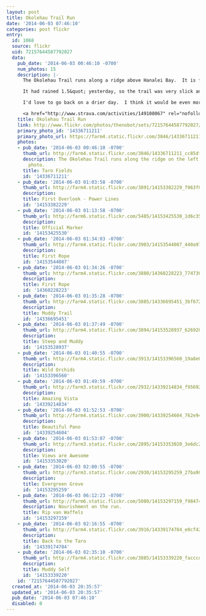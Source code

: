 ```yaml
---
layout: post
title: Okolehau Trail Run
date: '2014-06-03 07:46:10'
categories: post flickr
entry:
  id: 1068
  source: flickr
  uid: 72157644587792027
  data:
    pub_date: '2014-06-03 00:46:10 -0700'
    num_photos: 15
    description: |-
      The Okolehau Trail runs along a ridge above Hanalei Bay.  It is fairly steep for the first 2 miles, then it gets crazy steep -- with a series of 30 ropes to use to climb some nearly vertical sections.

      It had rained 1.5&quot; yesterday, so the trail was very slick and muddy.  Just getting up the first part was a challenge.  After I climbed up one rope, I wasn't feeling like it was a great idea to continue on, so I cut it short and ran back to the house.

      I'd love to go back on a drier day.  I think it would be even more fun and challenging!

      <a href="http://www.strava.com/activities/149108067" rel="nofollow">www.strava.com/activities/149108067</a>
    title: Okolehau Trail Run
    link: http://www.flickr.com/photos/thenobot/sets/72157644587792027/
    primary_photo_id: '14336711211'
    primary_photo_url: https://farm4.static.flickr.com/3846/14336711211_cc85df5c0a_m.jpg
    photos:
    - pub_date: '2014-06-03 00:46:10 -0700'
      thumb_url: http://farm4.static.flickr.com/3846/14336711211_cc85df5c0a_s.jpg
      description: The Okolehau Trail runs along the ridge on the left side of this
        photo.
      title: Taro Fields
      id: '14336711211'
    - pub_date: '2014-06-03 01:03:58 -0700'
      thumb_url: http://farm4.static.flickr.com/3891/14153382229_f063f0dbbb_s.jpg
      description: 
      title: First Overlook - Power Lines
      id: '14153382229'
    - pub_date: '2014-06-03 01:13:58 -0700'
      thumb_url: http://farm6.static.flickr.com/5485/14153425530_1d6c359479_s.jpg
      description: 
      title: Official Marker
      id: '14153425530'
    - pub_date: '2014-06-03 01:34:03 -0700'
      thumb_url: http://farm4.static.flickr.com/3903/14153544087_440a97bec1_s.jpg
      description: 
      title: First Rope
      id: '14153544087'
    - pub_date: '2014-06-03 01:34:26 -0700'
      thumb_url: http://farm4.static.flickr.com/3880/14360228223_774730c7fd_s.jpg
      description: 
      title: First Rope
      id: '14360228223'
    - pub_date: '2014-06-03 01:35:28 -0700'
      thumb_url: http://farm4.static.flickr.com/3885/14336695451_3bf6723385_s.jpg
      description: 
      title: Muddy Trail
      id: '14336695451'
    - pub_date: '2014-06-03 01:37:49 -0700'
      thumb_url: http://farm4.static.flickr.com/3894/14153528937_6269200aab_s.jpg
      description: 
      title: Steep and Muddy
      id: '14153528937'
    - pub_date: '2014-06-03 01:40:55 -0700'
      thumb_url: http://farm4.static.flickr.com/3913/14153396560_19a8e09caa_s.jpg
      description: 
      title: Wild Orchids
      id: '14153396560'
    - pub_date: '2014-06-03 01:49:59 -0700'
      thumb_url: http://farm3.static.flickr.com/2932/14339214834_f95692772f_s.jpg
      description: 
      title: Amazing Vista
      id: '14339214834'
    - pub_date: '2014-06-03 01:52:53 -0700'
      thumb_url: http://farm4.static.flickr.com/3900/14339254604_762e948355_s.jpg
      description: 
      title: Beautiful Pano
      id: '14339254604'
    - pub_date: '2014-06-03 01:53:07 -0700'
      thumb_url: http://farm3.static.flickr.com/2895/14153353020_3e6dc250ec_s.jpg
      description: 
      title: Views are Awesome
      id: '14153353020'
    - pub_date: '2014-06-03 02:00:55 -0700'
      thumb_url: http://farm3.static.flickr.com/2930/14153295259_27ba98e660_s.jpg
      description: 
      title: Evergreen Grove
      id: '14153295259'
    - pub_date: '2014-06-03 06:12:23 -0700'
      thumb_url: http://farm6.static.flickr.com/5080/14153297159_f984744598_s.jpg
      description: Nourishment on the run.
      title: Rip van Waffels
      id: '14153297159'
    - pub_date: '2014-06-03 02:16:55 -0700'
      thumb_url: http://farm4.static.flickr.com/3916/14339174784_e0cf420382_s.jpg
      description: 
      title: Back to the Taro
      id: '14339174784'
    - pub_date: '2014-06-03 02:35:10 -0700'
      thumb_url: http://farm4.static.flickr.com/3885/14153339220_facccd0aa7_s.jpg
      description: 
      title: Muddy Self
      id: '14153339220'
    id: '72157644587792027'
  created_at: '2014-06-03 20:35:57'
  updated_at: '2014-06-03 20:35:57'
  pub_date: '2014-06-03 07:46:10'
  disabled: 0
---
```

